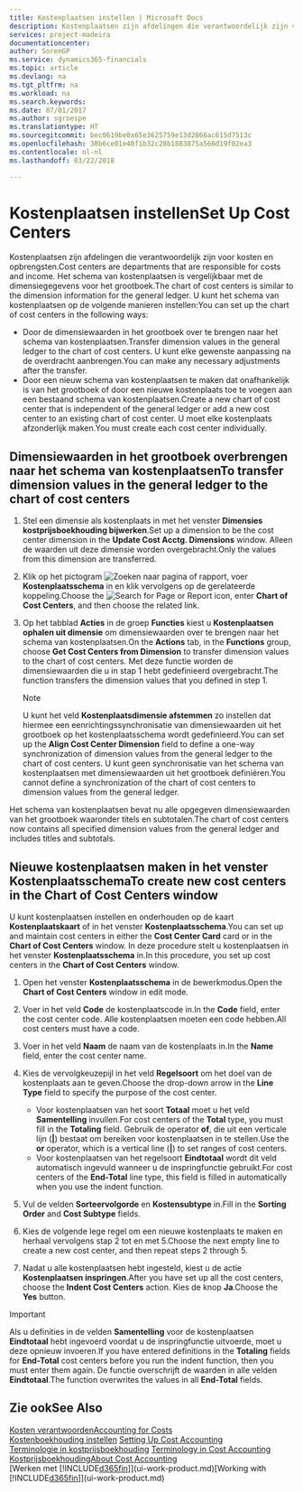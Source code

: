 ```yaml
---
title: Kostenplaatsen instellen | Microsoft Docs
description: Kostenplaatsen zijn afdelingen die verantwoordelijk zijn voor kosten en opbrengsten. Het schema van kostenplaatsen is vergelijkbaar met de dimensiegegevens voor het grootboek.
services: project-madeira
documentationcenter: 
author: SorenGP
ms.service: dynamics365-financials
ms.topic: article
ms.devlang: na
ms.tgt_pltfrm: na
ms.workload: na
ms.search.keywords: 
ms.date: 07/01/2017
ms.author: sgroespe
ms.translationtype: HT
ms.sourcegitcommit: bec0619be0a65e3625759e13d2866ac615d7513c
ms.openlocfilehash: 38b6ce01e48f1b32c28b1883875a566d19f02ea3
ms.contentlocale: nl-nl
ms.lasthandoff: 03/22/2018

---
```

# <a name="set-up-cost-centers"></a><span data-ttu-id="f359a-104">Kostenplaatsen instellen</span><span class="sxs-lookup"><span data-stu-id="f359a-104">Set Up Cost Centers</span></span>
<span data-ttu-id="f359a-105">Kostenplaatsen zijn afdelingen die verantwoordelijk zijn voor kosten en opbrengsten.</span><span class="sxs-lookup"><span data-stu-id="f359a-105">Cost centers are departments that are responsible for costs and income.</span></span> <span data-ttu-id="f359a-106">Het schema van kostenplaatsen is vergelijkbaar met de dimensiegegevens voor het grootboek.</span><span class="sxs-lookup"><span data-stu-id="f359a-106">The chart of cost centers is similar to the dimension information for the general ledger.</span></span> <span data-ttu-id="f359a-107">U kunt het schema van kostenplaatsen op de volgende manieren instellen:</span><span class="sxs-lookup"><span data-stu-id="f359a-107">You can set up the chart of cost centers in the following ways:</span></span>  

-   <span data-ttu-id="f359a-108">Door de dimensiewaarden in het grootboek over te brengen naar het schema van kostenplaatsen.</span><span class="sxs-lookup"><span data-stu-id="f359a-108">Transfer dimension values in the general ledger to the chart of cost centers.</span></span> <span data-ttu-id="f359a-109">U kunt elke gewenste aanpassing na de overdracht aanbrengen.</span><span class="sxs-lookup"><span data-stu-id="f359a-109">You can make any necessary adjustments after the transfer.</span></span>  
-   <span data-ttu-id="f359a-110">Door een nieuw schema van kostenplaatsen te maken dat onafhankelijk is van het grootboek of door een nieuwe kostenplaats toe te voegen aan een bestaand schema van kostenplaatsen.</span><span class="sxs-lookup"><span data-stu-id="f359a-110">Create a new chart of cost center that is independent of the general ledger or add a new cost center to an existing chart of cost center.</span></span> <span data-ttu-id="f359a-111">U moet elke kostenplaats afzonderlijk maken.</span><span class="sxs-lookup"><span data-stu-id="f359a-111">You must create each cost center individually.</span></span>  

## <a name="to-transfer-dimension-values-in-the-general-ledger-to-the-chart-of-cost-centers"></a><span data-ttu-id="f359a-112">Dimensiewaarden in het grootboek overbrengen naar het schema van kostenplaatsen</span><span class="sxs-lookup"><span data-stu-id="f359a-112">To transfer dimension values in the general ledger to the chart of cost centers</span></span>  
1.  <span data-ttu-id="f359a-113">Stel een dimensie als kostenplaats in met het venster **Dimensies kostprijsboekhouding bijwerken**.</span><span class="sxs-lookup"><span data-stu-id="f359a-113">Set up a dimension to be the cost center dimension in the **Update Cost Acctg. Dimensions** window.</span></span> <span data-ttu-id="f359a-114">Alleen de waarden uit deze dimensie worden overgebracht.</span><span class="sxs-lookup"><span data-stu-id="f359a-114">Only the values from this dimension are transferred.</span></span>  
2.  <span data-ttu-id="f359a-115">Klik op het pictogram ![Zoeken naar pagina of rapport](media/ui-search/search_small.png "pictogram Zoeken naar pagina of rapport"), voer **Kostenplaatsschema** in en klik vervolgens op de gerelateerde koppeling.</span><span class="sxs-lookup"><span data-stu-id="f359a-115">Choose the ![Search for Page or Report](media/ui-search/search_small.png "Search for Page or Report icon") icon, enter **Chart of Cost Centers**, and then choose the related link.</span></span>  
3.  <span data-ttu-id="f359a-116">Op het tabblad **Acties** in de groep **Functies** kiest u **Kostenplaatsen ophalen uit dimensie** om dimensiewaarden over te brengen naar het schema van kostenplaatsen.</span><span class="sxs-lookup"><span data-stu-id="f359a-116">On the **Actions** tab, in the **Functions** group, choose **Get Cost Centers from Dimension** to transfer dimension values to the chart of cost centers.</span></span> <span data-ttu-id="f359a-117">Met deze functie worden de dimensiewaarden die u in stap 1 hebt gedefinieerd overgebracht.</span><span class="sxs-lookup"><span data-stu-id="f359a-117">The function transfers the dimension values that you defined in step 1.</span></span>  

    > [!NOTE]  
    >  <span data-ttu-id="f359a-118">U kunt het veld **Kostenplaatsdimensie afstemmen** zo instellen dat hiermee een eenrichtingssynchronisatie van dimensiewaarden uit het grootboek op het kostenplaatsschema wordt gedefinieerd.</span><span class="sxs-lookup"><span data-stu-id="f359a-118">You can set up the **Align Cost Center Dimension**  field to define a one-way synchronization of dimension values from the general ledger to the chart of cost centers.</span></span> <span data-ttu-id="f359a-119">U kunt geen synchronisatie van het schema van kostenplaatsen met dimensiewaarden uit het grootboek definiëren.</span><span class="sxs-lookup"><span data-stu-id="f359a-119">You cannot define a synchronization of the chart of cost centers to dimension values from the general ledger.</span></span>  

<span data-ttu-id="f359a-120">Het schema van kostenplaatsen bevat nu alle opgegeven dimensiewaarden van het grootboek waaronder titels en subtotalen.</span><span class="sxs-lookup"><span data-stu-id="f359a-120">The chart of cost centers now contains all specified dimension values from the general ledger and includes titles and subtotals.</span></span>  

## <a name="to-create-new-cost-centers-in-the-chart-of-cost-centers-window"></a><span data-ttu-id="f359a-121">Nieuwe kostenplaatsen maken in het venster Kostenplaatsschema</span><span class="sxs-lookup"><span data-stu-id="f359a-121">To create new cost centers in the Chart of Cost Centers window</span></span>  
<span data-ttu-id="f359a-122">U kunt kostenplaatsen instellen en onderhouden op de kaart **Kostenplaatskaart** of in het venster **Kostenplaatsschema**.</span><span class="sxs-lookup"><span data-stu-id="f359a-122">You can set up and maintain cost centers in either the **Cost Center Card** card or in the **Chart of Cost Centers** window.</span></span> <span data-ttu-id="f359a-123">In deze procedure stelt u kostenplaatsen in het venster **Kostenplaatsschema** in.</span><span class="sxs-lookup"><span data-stu-id="f359a-123">In this procedure, you set up cost centers in the **Chart of Cost Centers** window.</span></span>  

1. <span data-ttu-id="f359a-124">Open het venster **Kostenplaatsschema** in de bewerkmodus.</span><span class="sxs-lookup"><span data-stu-id="f359a-124">Open the **Chart of Cost Centers** window in edit mode.</span></span>  
2. <span data-ttu-id="f359a-125">Voer in het veld **Code** de kostenplaatscode in.</span><span class="sxs-lookup"><span data-stu-id="f359a-125">In the **Code** field, enter the cost center code.</span></span> <span data-ttu-id="f359a-126">Alle kostenplaatsen moeten een code hebben.</span><span class="sxs-lookup"><span data-stu-id="f359a-126">All cost centers must have a code.</span></span>  
3. <span data-ttu-id="f359a-127">Voer in het veld **Naam** de naam van de kostenplaats in.</span><span class="sxs-lookup"><span data-stu-id="f359a-127">In the **Name** field, enter the cost center name.</span></span>  
4. <span data-ttu-id="f359a-128">Kies de vervolgkeuzepijl in het veld **Regelsoort** om het doel van de kostenplaats aan te geven.</span><span class="sxs-lookup"><span data-stu-id="f359a-128">Choose the drop-down arrow in the **Line Type** field to specify the purpose of the cost center.</span></span>  

    - <span data-ttu-id="f359a-129">Voor kostenplaatsen van het soort **Totaal** moet u het veld **Samentelling** invullen.</span><span class="sxs-lookup"><span data-stu-id="f359a-129">For cost centers of the **Total** type, you must fill in the **Totaling** field.</span></span> <span data-ttu-id="f359a-130">Gebruik de operator **of**, die uit een verticale lijn (**&#124;**) bestaat om bereiken voor kostenplaatsen in te stellen.</span><span class="sxs-lookup"><span data-stu-id="f359a-130">Use the **or** operator, which is a vertical line (**&#124;**) to set ranges of cost centers.</span></span>  
    - <span data-ttu-id="f359a-131">Voor kostenplaatsen van het regelsoort **Eindtotaal** wordt dit veld automatisch ingevuld wanneer u de inspringfunctie gebruikt.</span><span class="sxs-lookup"><span data-stu-id="f359a-131">For cost centers of the **End-Total** line type, this field is filled in automatically when you use the indent function.</span></span>  
5.  <span data-ttu-id="f359a-132">Vul de velden **Sorteervolgorde** en **Kostensubtype** in.</span><span class="sxs-lookup"><span data-stu-id="f359a-132">Fill in the **Sorting Order** and **Cost Subtype** fields.</span></span>  
6.  <span data-ttu-id="f359a-133">Kies de volgende lege regel om een nieuwe kostenplaats te maken en herhaal vervolgens stap 2 tot en met 5.</span><span class="sxs-lookup"><span data-stu-id="f359a-133">Choose the next empty line to create a new cost center, and then repeat steps 2 through 5.</span></span>  
7.  <span data-ttu-id="f359a-134">Nadat u alle kostenplaatsen hebt ingesteld, kiest u de actie **Kostenplaatsen inspringen**.</span><span class="sxs-lookup"><span data-stu-id="f359a-134">After you have set up all the cost centers, choose the **Indent Cost Centers** action.</span></span> <span data-ttu-id="f359a-135">Kies de knop **Ja**.</span><span class="sxs-lookup"><span data-stu-id="f359a-135">Choose the **Yes** button.</span></span>  

> [!IMPORTANT]  
>  <span data-ttu-id="f359a-136">Als u definities in de velden **Samentelling** voor de kostenplaatsen **Eindtotaal** hebt ingevoerd voordat u de inspringfunctie uitvoerde, moet u deze opnieuw invoeren.</span><span class="sxs-lookup"><span data-stu-id="f359a-136">If you have entered definitions in the **Totaling** fields for **End-Total** cost centers before you run the indent function, then you must enter them again.</span></span> <span data-ttu-id="f359a-137">De functie overschrijft de waarden in alle velden **Eindtotaal**.</span><span class="sxs-lookup"><span data-stu-id="f359a-137">The function overwrites the values in all **End-Total** fields.</span></span>  

## <a name="see-also"></a><span data-ttu-id="f359a-138">Zie ook</span><span class="sxs-lookup"><span data-stu-id="f359a-138">See Also</span></span>  
[<span data-ttu-id="f359a-139">Kosten verantwoorden</span><span class="sxs-lookup"><span data-stu-id="f359a-139">Accounting for Costs</span></span>](finance-manage-cost-accounting.md)  
<span data-ttu-id="f359a-140">[Kostenboekhouding instellen](finance-set-up-cost-accounting.md) </span><span class="sxs-lookup"><span data-stu-id="f359a-140">[Setting Up Cost Accounting](finance-set-up-cost-accounting.md) </span></span>  
<span data-ttu-id="f359a-141">[Terminologie in kostprijsboekhouding](finance-terminology-in-cost-accounting.md) </span><span class="sxs-lookup"><span data-stu-id="f359a-141">[Terminology in Cost Accounting](finance-terminology-in-cost-accounting.md) </span></span>  
[<span data-ttu-id="f359a-142">Kostprijsboekhouding</span><span class="sxs-lookup"><span data-stu-id="f359a-142">About Cost Accounting</span></span>](finance-about-cost-accounting.md)  
<span data-ttu-id="f359a-143">[Werken met [!INCLUDE[d365fin](includes/d365fin_md.md)]](ui-work-product.md)</span><span class="sxs-lookup"><span data-stu-id="f359a-143">[Working with [!INCLUDE[d365fin](includes/d365fin_md.md)]](ui-work-product.md)</span></span>

